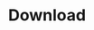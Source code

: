---
layout: archive
title: "Download"
permalink: /download/
author_profile: true
header:
	image: "/images/HPCC_logo.jpg"
---